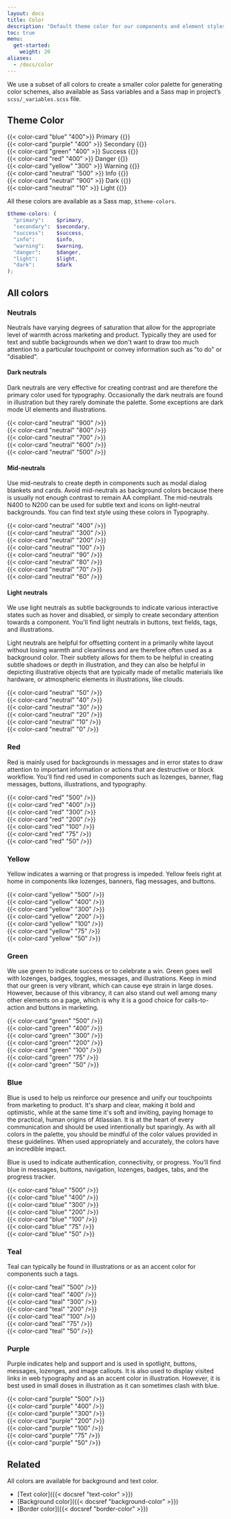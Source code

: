 ```yaml
---
layout: docs
title: Color
description: "Default theme color for our components and element styles."
toc: true
menu:
  get-started:    
    weight: 20
aliases:
  - /docs/color
---
```


We use a subset of all colors to create a smaller color palette for generating color schemes, also available as Sass variables and a Sass map in project’s `scss/_variables.scss` file.

## Theme Color 

<div class="row g-3 mb-3">
  <div class="col-md-4">
    {{< color-card "blue" "400">}}
     <span class="text-white fw-semibold">Primary</span>
    {{</ color-card >}}
  </div>
  <div class="col-md-4">
    {{< color-card "purple" "400" >}}
     <span class="text-white fw-semibold">Secondary</span>
    {{</ color-card >}}
  </div>
  <div class="col-md-4">
    {{< color-card "green" "400" >}}
     <span class="text-white fw-semibold">Success</span>
    {{</ color-card >}}
  </div>
  <div class="col-md-4">
    {{< color-card "red" "400" >}} 
     <span class="text-white fw-semibold">Danger</span>
    {{</ color-card >}}
  </div>
  <div class="col-md-4">
    {{< color-card "yellow" "300" >}} 
     <span class="text-blank fw-semibold">Warning</span>
    {{</ color-card >}}
  </div>
  <div class="col-md-4">
    {{< color-card "neutral" "500" >}}
     <span class="text-white fw-semibold">Info</span>
    {{</ color-card >}}
  </div>
  <div class="col-md-4">
    {{< color-card "neutral" "900" >}}
     <span class="text-white fw-semibold">Dark</span>
    {{</ color-card >}}
  </div>
  <div class="col-md-4">
    {{< color-card "neutral" "10" >}}
     <span class="text-blank fw-semibold">Light</span>
    {{</ color-card >}}
  </div>
</div>

All these colors are available as a Sass map, `$theme-colors`.

```scss
$theme-colors: (
  "primary":    $primary,
  "secondary":  $secondary,
  "success":    $success,
  "info":       $info,
  "warning":    $warning,
  "danger":     $danger,
  "light":      $light,
  "dark":       $dark
);
```

## All colors 


### Neutrals
Neutrals have varying degrees of saturation that allow for the appropriate level of warmth across marketing and product. Typically they are used for text and subtle backgrounds when we don't want to draw too much attention to a particular touchpoint or convey information such as "to do" or "disabled".

#### Dark neutrals

Dark neutrals are very effective for creating contrast and are therefore the primary color used for typography. Occasionally the dark neutrals are found in illustration but they rarely dominate the palette. Some exceptions are dark mode UI elements and illustrations.

<div class="row g-3 mb-3">
  <div class="col-md-4">
    {{< color-card "neutral" "900" />}}
  </div>
  <div class="col-md-4">
    {{< color-card "neutral" "800" />}}
  </div>
  <div class="col-md-4">
    {{< color-card "neutral" "700" />}}
  </div>
  <div class="col-md-4">
    {{< color-card "neutral" "600" />}}
  </div>
  <div class="col-md-4">
    {{< color-card "neutral" "500" />}}
  </div>
</div>

#### Mid-neutrals

Use mid-neutrals to create depth in components such as modal dialog blankets and cards. Avoid mid-neutrals as background colors because there is usually not enough contrast to remain AA compliant. The mid-neutrals N400 to N200 can be used for subtle text and icons on light-neutral backgrounds. You can find text style using these colors in Typography.


<div class="row g-3 mb-3">
  <div class="col-md-4">
    {{< color-card "neutral" "400" />}}
  </div>
  <div class="col-md-4">
    {{< color-card "neutral" "300" />}}
  </div>
  <div class="col-md-4">
    {{< color-card "neutral" "200" />}}
  </div>
  <div class="col-md-4">
    {{< color-card "neutral" "100" />}}
  </div>
  <div class="col-md-4">
    {{< color-card "neutral" "90" />}}
  </div>
  <div class="col-md-4">
    {{< color-card "neutral" "80" />}}
  </div>
  <div class="col-md-4">
    {{< color-card "neutral" "70" />}}
  </div>
  <div class="col-md-4">
    {{< color-card "neutral" "60" />}}
  </div>
</div>

####  Light neutrals

We use light neutrals as subtle backgrounds to indicate various interactive states such as hover and disabled, or simply to create secondary attention towards a component. You'll find light neutrals in buttons, text fields, tags, and illustrations.

Light neutrals are helpful for offsetting content in a primarily white layout without losing warmth and cleanliness and are therefore often used as a background color. Their subtlety allows for them to be helpful in creating subtle shadows or depth in illustration, and they can also be helpful in depicting illustrative objects that are typically made of metallic materials like hardware, or atmospheric elements in illustrations, like clouds.

<div class="row g-3 mb-3">
  <div class="col-md-4">
    {{< color-card "neutral" "50" />}}
  </div>
  <div class="col-md-4">
    {{< color-card "neutral" "40" />}}
  </div>
  <div class="col-md-4">
    {{< color-card "neutral" "30" />}}
  </div>
  <div class="col-md-4">
    {{< color-card "neutral" "20" />}}
  </div>
  <div class="col-md-4">
    {{< color-card "neutral" "10" />}}
  </div>
  <div class="col-md-4">
    {{< color-card "neutral" "0" />}}
  </div>
</div>

### Red

Red is mainly used for backgrounds in messages and in error states to draw attention to important information or actions that are destructive or block workflow. You'll find red used in components such as lozenges, banner, flag messages, buttons, illustrations, and typography.

<div class="row g-3 mb-3">
  <div class="col-md-4">
    {{< color-card "red" "500" />}}
  </div>
  <div class="col-md-4">
    {{< color-card "red" "400" />}}
  </div>
  <div class="col-md-4">
    {{< color-card "red" "300" />}}
  </div>
  <div class="col-md-4">
    {{< color-card "red" "200" />}}
  </div>
  <div class="col-md-4">
    {{< color-card "red" "100" />}}
  </div>
  <div class="col-md-4">
    {{< color-card "red" "75" />}}
  </div>
  <div class="col-md-4">
    {{< color-card "red" "50" />}}
  </div>
</div>


### Yellow

Yellow indicates a warning or that progress is impeded. Yellow feels right at home in components like lozenges, banners, flag messages, and buttons.

<div class="row g-3 mb-3">
  <div class="col-md-4">
    {{< color-card "yellow" "500" />}}
  </div>
  <div class="col-md-4">
    {{< color-card "yellow" "400" />}}
  </div>
  <div class="col-md-4">
    {{< color-card "yellow" "300" />}}
  </div>
  <div class="col-md-4">
    {{< color-card "yellow" "200" />}}
  </div>
  <div class="col-md-4">
    {{< color-card "yellow" "100" />}}
  </div>
  <div class="col-md-4">
    {{< color-card "yellow" "75" />}}
  </div>
  <div class="col-md-4">
    {{< color-card "yellow" "50" />}}
  </div>
</div>

### Green

We use green to indicate success or to celebrate a win. Green goes well with lozenges, badges, toggles, messages, and illustrations. Keep in mind that our green is very vibrant, which can cause eye strain in large doses. However, because of this vibrancy, it can also stand out well among many other elements on a page, which is why it is a good choice for calls-to-action and buttons in marketing.

<div class="row g-3 mb-3">
  <div class="col-md-4">
    {{< color-card "green" "500" />}}
  </div>
  <div class="col-md-4">
    {{< color-card "green" "400" />}}
  </div>
  <div class="col-md-4">
    {{< color-card "green" "300" />}}
  </div>
  <div class="col-md-4">
    {{< color-card "green" "200" />}}
  </div>
  <div class="col-md-4">
    {{< color-card "green" "100" />}}
  </div>
  <div class="col-md-4">
    {{< color-card "green" "75" />}}
  </div>
  <div class="col-md-4">
    {{< color-card "green" "50" />}}
  </div>
</div>

### Blue

Blue is used to help us reinforce our presence and unify our touchpoints from marketing to product. It's sharp and clear, making it bold and optimistic, while at the same time it's soft and inviting, paying homage to the practical, human origins of Atlassian. It is at the heart of every communication and should be used intentionally but sparingly. As with all colors in the palette, you should be mindful of the color values provided in these guidelines. When used appropriately and accurately, the colors have an incredible impact.

Blue is used to indicate authentication, connectivity, or progress. You'll find blue in messages, buttons, navigation, lozenges, badges, tabs, and the progress tracker.

<div class="row g-3 mb-3">
  <div class="col-md-4">
    {{< color-card "blue" "500" />}}
  </div>
  <div class="col-md-4">
    {{< color-card "blue" "400" />}}
  </div>
  <div class="col-md-4">
    {{< color-card "blue" "300" />}}
  </div>
  <div class="col-md-4">
    {{< color-card "blue" "200" />}}
  </div>
  <div class="col-md-4">
    {{< color-card "blue" "100" />}}
  </div>
  <div class="col-md-4">
    {{< color-card "blue" "75" />}}
  </div>
  <div class="col-md-4">
    {{< color-card "blue" "50" />}}
  </div>
</div>

### Teal

Teal can typically be found in illustrations or as an accent color for components such a tags.

<div class="row g-3 mb-3">
  <div class="col-md-4">
    {{< color-card "teal" "500" />}}
  </div>
  <div class="col-md-4">
    {{< color-card "teal" "400" />}}
  </div>
  <div class="col-md-4">
    {{< color-card "teal" "300" />}}
  </div>
  <div class="col-md-4">
    {{< color-card "teal" "200" />}}
  </div>
  <div class="col-md-4">
    {{< color-card "teal" "100" />}}
  </div>
  <div class="col-md-4">
    {{< color-card "teal" "75" />}}
  </div>
  <div class="col-md-4">
    {{< color-card "teal" "50" />}}
  </div>
</div>

### Purple

Purple indicates help and support and is used in spotlight, buttons, messages, lozenges, and image callouts. It is also used to display visited links in web typography and as an accent color in illustration. However, it is best used in small doses in illustration as it can sometimes clash with blue.


<div class="row g-3 mb-3">
  <div class="col-md-4">
    {{< color-card "purple" "500" />}}
  </div>
  <div class="col-md-4">
    {{< color-card "purple" "400" />}}
  </div>
  <div class="col-md-4">
    {{< color-card "purple" "300" />}}
  </div>
  <div class="col-md-4">
    {{< color-card "purple" "200" />}}
  </div>
  <div class="col-md-4">
    {{< color-card "purple" "100" />}}
  </div>
  <div class="col-md-4">
    {{< color-card "purple" "75" />}}
  </div>
  <div class="col-md-4">
    {{< color-card "purple" "50" />}}
  </div>
</div>

## Related

All colors are available for background and text color.

- [Text color]({{< docsref "text-color" >}})
- [Background color]({{< docsref "background-color" >}})
- [Border color]({{< docsref "border-color" >}})